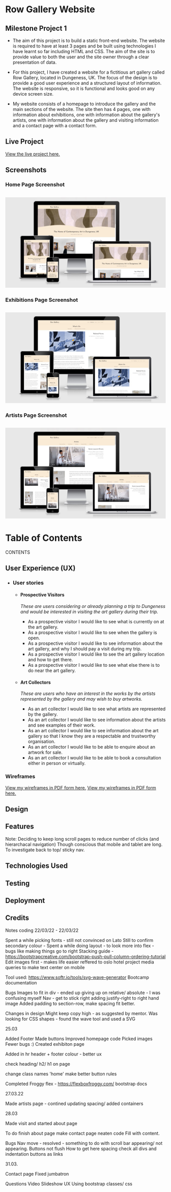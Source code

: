 # Row Gallery Website 
## Milestone Project 1 

* The aim of this project is to build a static front-end website. The website is required to have at least 3 pages and be built using technologies I have learnt so far including HTML and CSS. The aim of the site is to provide value to both the user and the site owner through a clear presentation of data. 

* For this project, I have created a website for a fictitious art gallery called Row Gallery, located in Dungeness, UK. The focus of the design is to provide a good user experience and a structured layout of information. The website is responsive, so it is functional and looks good on any device screen size. 

* My website consists of a homepage to introduce the gallery and the main sections of the website. The site then has 4 pages, one with information about exhibitions, one with information about the gallery's artists, one with information about the gallery and visiting information and a contact page with a contact form.

## Live Project

[View the live project here.](https://isabella-mitchell.github.io/milestone-project-one/)

## Screenshots 

### Home Page Screenshot
<h2 align="center"><img src="assets/readme-images/screenshot-am-I-responsive.jpg"></h2>

### Exhibitions Page Screenshot
<h2 align="center"><img src="assets/readme-images/screenshot-am-I-responsive-exhibitions-1.jpg"></h2>

### Artists Page Screenshot
<h2 align="center"><img src="assets/readme-images/screenshot-am-I-responsive-artists.jpg"></h2>

# Table of Contents 

CONTENTS 

## User Experience (UX)

-   ### User stories

    -   #### Prospective Visitors

        *These are users considering or already planning a trip to Dungeness and would be interested in visiting the art gallery during their trip.*

        * As a prospective visitor I would like to see what is currently on at the art gallery. 
        * As a prospective visitor I would like to see when the gallery is open. 
        * As a prospective visitor I would like to see information about the art gallery, and why I should pay a visit during my trip. 
        * As a prospective visitor I would like to see the art gallery location and how to get there. 
        * As a prospective visitor I would like to see what else there is to do near the art gallery.
 
    -   #### Art Collectors 

        *These are users who have an interest in the works by the artists represented by the gallery and may wish to buy artworks.*
        * As an art collector I would like to see what artists are represented by the gallery. 
        * As an art collector I would like to see information about the artists and see examples of their work. 
        * As an art collector I would like to see information about the art gallery so that I know they are a respectable and trustworthy organisation. 
        * As an art collector I would like to be able to enquire about an artwork for sale. 
        * As an art collector I would like to be able to book a consultation either in person or virtually. 

### Wireframes

[View my wireframes in PDF form here.](wireframes/wireframes.pdf)
[View my wireframes in PDF form here.](wireframes/wireframes-a4.pdf)
## Design

## Features

Note: Deciding to keep long scroll pages to reduce number of clicks (and hierarchacal navigation) Though conscious that mobile and tablet are long. To investigate back to top/ sticky nav.

## Technologies Used

## Testing

## Deployment

## Credits

Notes coding 22/03/22 - 22/03/22

Spent a while picking fonts - still not convinced on Lato
Still to confirm secondary colour - 
Spent a while doing layout - to look more into flex - bugs like making things go to right
Stacking guide -  https://bootstrapcreative.com/bootstrap-push-pull-column-ordering-tutorial
Edit images first - makes life easier
reffered to oslo hotel project
media queries to make text center on mobile

Tool used: https://www.softr.io/tools/svg-wave-generator
Bootcamp documentation

Bugs
Images to fit in div - ended up giving up on relative/ absolute - I was confusing myself
Nav - get to stick right
adding justify-right to right hand image
Added padding to section-row, make spacing fit better.

Changes in design
Might keep copy high - as suggested by mentor.
Was looking for CSS shapes - found the wave tool and used a SVG

25.03

Added Footer
Made buttons
Improved homepage code
Picked images
Fewer bugs :)
Created exhibiton page

Added in hr header + footer colour - better ux

check heading/ h2/ h1 on page

change class names 'home'
make better button rules

Completed Froggy flex - https://flexboxfroggy.com/
bootstrap docs

27.03.22

Made artists page - contined updating spacing/ added containers

28.03

Made visit and started about page 

To do
finish about page
make contact page
neaten code
Fill with content.

Bugs
Nav move - resolved - something to do with scroll bar appearing/ not appearing.
Buttons not flush
How to get here spacing
check all divs and indentation
buttons as links


31.03.

Contact page
Fixed jumbatron


Questions
Video
Slideshow
UX
Using bootstrap classes/ css